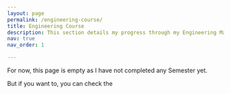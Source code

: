```yaml
---
layout: page
permalink: /engineering-course/
title: Engineering Course
description: This section details my progress through my Engineering Master's Degree. It will be regularly updated.
nav: true
nav_order: 1

---
```


For now, this page is empty as I have not completed any Semester yet.

But if you want to, you can check the 
